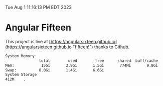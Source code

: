 Tue Aug  1 11:16:13 PM EDT 2023

# Angular Fifteen


This project is live at [https://angularsixteen.github.io](https://angularsixteen.github.io "fifteen!") thanks to Github.

```bash
System Memory
               total        used        free      shared  buff/cache   available
Mem:            15Gi       3.9Gi       1.5Gi       774Mi       9.8Gi        10Gi
Swap:          8.0Gi       1.4Gi       6.6Gi
System Storage
412M	.
```
